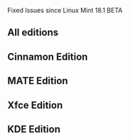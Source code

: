 Fixed Issues since Linux Mint 18.1 BETA

All editions
------------

Cinnamon Edition
----------------


MATE Edition
------------


Xfce Edition
------------


KDE Edition
-----------
